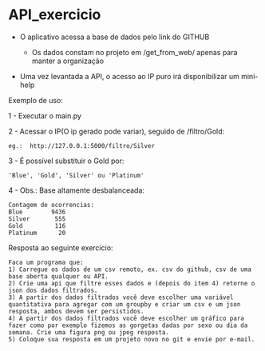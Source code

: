 # API_exercicio

* O aplicativo acessa a base de dados pelo link do GITHUB
  * Os dados constam no projeto em /get_from_web/ apenas para manter a organização 

* Uma vez levantada a API, o acesso ao IP puro irá disponibilizar um mini-help


Exemplo de uso:

1 - Executar o main.py

2 - Acessar o IP(O ip gerado pode variar), seguido de /filtro/Gold:

    eg.:  http://127.0.0.1:5000/filtro/Silver

3 - É possível substituir o Gold por:

    'Blue', 'Gold', 'Silver' ou 'Platinum'

4 - Obs.: Base altamente desbalanceada:
```
Contagem de ocorrencias:
Blue        9436
Silver       555
Gold         116
Platinum      20
```


Resposta ao seguinte exercício:
```
Faca um programa que: 
1) Carregue os dados de um csv remoto, ex. csv do github, csv de uma base aberta qualquer ou API.
2) Crie uma api que filtre esses dados e (depois do item 4) retorne o json dos dados filtrados.
3) A partir dos dados filtrados você deve escolher uma variável quantitativa para agregar com um groupby e criar um csv e um json resposta, ambos devem ser persistidos.
4) A partir dos dados filtrados você deve escolher um gráfico para fazer como por exemplo fizemos as gorgetas dadas por sexo ou dia da semana. Crie uma figura png ou jpeg resposta.
5) Coloque sua resposta em um projeto novo no git e envie por e-mail.

```
